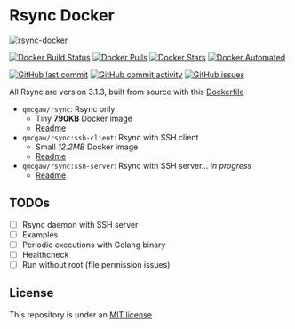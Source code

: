 # Rsync Docker

[![rsync-docker](https://github.com/qdm12/rsync-docker/raw/master/title.png)](https://hub.docker.com/r/qmcgaw/rsync)

[![Docker Build Status](https://img.shields.io/docker/cloud/build/qmcgaw/rsync.svg)](https://hub.docker.com/r/qmcgaw/rsync)
[![Docker Pulls](https://img.shields.io/docker/pulls/qmcgaw/rsync.svg)](https://hub.docker.com/r/qmcgaw/rsync)
[![Docker Stars](https://img.shields.io/docker/stars/qmcgaw/rsync.svg)](https://hub.docker.com/r/qmcgaw/rsync)
[![Docker Automated](https://img.shields.io/docker/cloud/automated/qmcgaw/rsync.svg)](https://hub.docker.com/r/qmcgaw/rsync)

[![GitHub last commit](https://img.shields.io/github/last-commit/qdm12/rsync-docker.svg)](https://github.com/qdm12/rsync-docker/issues)
[![GitHub commit activity](https://img.shields.io/github/commit-activity/y/qdm12/rsync-docker.svg)](https://github.com/qdm12/rsync-docker/issues)
[![GitHub issues](https://img.shields.io/github/issues/qdm12/rsync-docker.svg)](https://github.com/qdm12/rsync-docker/issues)

All Rsync are version 3.1.3, built from source with this [Dockerfile](https://github.com/qdm12/rsync-docker/blob/master/Dockerfile)

- `qmcgaw/rsync`: Rsync only
    - Tiny **790KB** Docker image
    - [Readme](https://github.com/qdm12/rsync-docker/tree/master/rsync)
- `qmcgaw/rsync:ssh-client`: Rsync with SSH client
    - Small *12.2MB* Docker image
    - [Readme](https://github.com/qdm12/rsync-docker/tree/master/rsync-ssh-client)
- `qmcgaw/rsync:ssh-server`: Rsync with SSH server... *in progress*
    - [Readme](https://github.com/qdm12/rsync-docker/tree/master/rsync-ssh-server)

## TODOs

- [ ] Rsync daemon with SSH server
- [ ] Examples
- [ ] Periodic executions with Golang binary
- [ ] Healthcheck
- [ ] Run without root (file permission issues)

## License

This repository is under an [MIT license](https://github.com/qdm12/rsync-docker/master/license)
